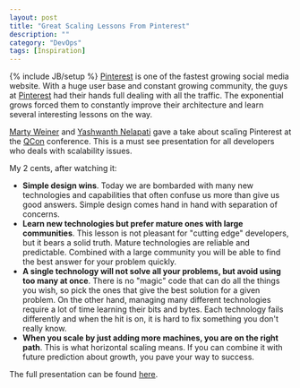 ```yaml
---
layout: post
title: "Great Scaling Lessons From Pinterest"
description: ""
category: "DevOps"
tags: [Inspiration]
---
```

{% include JB/setup %}
[Pinterest] is one of the fastest growing social media website. With a huge user base and constant growing community, the guys at [Pinterest] had their hands full dealing with all the traffic. The exponential grows forced them to constantly improve their architecture and learn several interesting lessons on the way. 

[Marty Weiner] and [Yashwanth Nelapati] gave a take about scaling Pinterest at the [QCon] conference. This is a must see presentation for all developers who deals with scalability issues. 

My 2 cents, after watching it:

- **Simple design wins**. Today we are bombarded with many new technologies and capabilities that often confuse us more than give us good answers. Simple design comes hand in hand with separation of concerns. 
- **Learn new technologies but prefer mature ones with large communities**. This lesson is not pleasant for "cutting edge" developers, but it bears a solid truth. Mature technologies are reliable and predictable. Combined with a large community you will be able to find the best answer for your problem quickly.
- **A single technology will not solve all your problems, but avoid using too many at once**. There is no "magic" code that can do all the things you wish, so pick the ones that give the best solution for a given problem. On the other hand, managing many different technologies require a lot of time learning their bits and bytes. Each technology fails differently and when the hit is on, it is hard to fix something you don't really know.
- **When you scale by just adding more machines, you are on the right path**. This is what horizontal scaling means. If you can combine it with future prediction about growth, you pave your way to success. 

The full presentation can be found [here].





[Pinterest]: http://pinterest.com/
[Marty Weiner]: http://pinterest.com/martaaay/
[Yashwanth Nelapati]:http://www.linkedin.com/in/yashh
[QCon]: http://www.qconferences.com/
[here]: http://www.infoq.com/presentations/Pinterest
